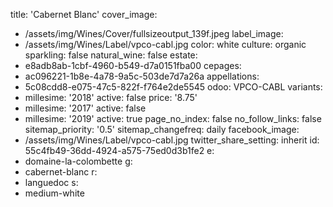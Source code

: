 title: 'Cabernet Blanc'
cover_image:
  - /assets/img/Wines/Cover/fullsizeoutput_139f.jpeg
label_image:
  - /assets/img/Wines/Label/vpco-cabl.jpg
color: white
culture: organic
sparkling: false
natural_wine: false
estate:
  - e8adb8ab-1cbf-4960-b549-d7a0151fba00
cepages:
  - ac096221-1b8e-4a78-9a5c-503de7d7a26a
appellations:
  - 5c08cdd8-e075-47c5-822f-f764e2de5545
odoo: VPCO-CABL
variants:
  -
    millesime: '2018'
    active: false
    price: '8.75'
  -
    millesime: '2017'
    active: false
  -
    millesime: '2019'
    active: true
page_no_index: false
no_follow_links: false
sitemap_priority: '0.5'
sitemap_changefreq: daily
facebook_image:
  - /assets/img/Wines/Label/vpco-cabl.jpg
twitter_share_setting: inherit
id: 55c4fb49-36dd-4924-a575-75ed0d3b1fe2
e:
  - domaine-la-colombette
g:
  - cabernet-blanc
r:
  - languedoc
s:
  - medium-white
